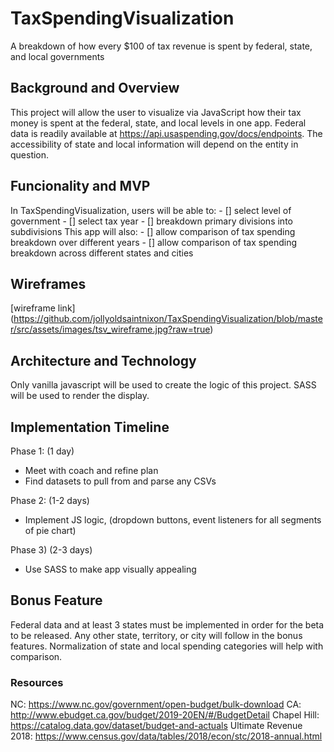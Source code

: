 # TaxSpendingVisualization

  A breakdown of how every $100 of tax revenue is spent by federal, state, and local governments

## Background and Overview

  This project will allow the user to visualize via JavaScript how their tax money is spent at the federal, state, and local levels in one app.  Federal data is readily available at https://api.usaspending.gov/docs/endpoints.  The accessibility  of state and local information will depend on the entity in question.

## Funcionality and MVP

  In TaxSpendingVisualization, users will be able to:
    - [] select level of government
    - [] select tax year
    - [] breakdown primary divisions into subdivisions
  This app will also:
    - [] allow comparison of tax spending breakdown over different years
    - [] allow comparison of tax spending breakdown across different states and cities
    
## Wireframes

[wireframe link] (https://github.com/jollyoldsaintnixon/TaxSpendingVisualization/blob/master/src/assets/images/tsv_wireframe.jpg?raw=true)


## Architecture and Technology

Only vanilla javascript will be used to create the logic of this project.  SASS will be used to render the display.

## Implementation Timeline

Phase 1: (1 day)
* Meet with coach and refine plan
* Find datasets to pull from and parse any CSVs

Phase 2: (1-2 days)
* Implement JS logic, (dropdown buttons, event listeners for all segments of pie chart)

Phase 3) (2-3 days)
* Use SASS to make app visually appealing

## Bonus Feature
  
  Federal data and at least 3 states must be implemented in order for the beta to be released.  Any other state, territory, or city will follow in the bonus features.  Normalization of state and local spending categories will help with comparison.

### Resources

  NC: https://www.nc.gov/government/open-budget/bulk-download
  CA: http://www.ebudget.ca.gov/budget/2019-20EN/#/BudgetDetail
  Chapel Hill: https://catalog.data.gov/dataset/budget-and-actuals
  Ultimate Revenue 2018: https://www.census.gov/data/tables/2018/econ/stc/2018-annual.html